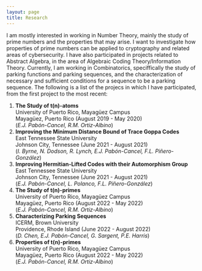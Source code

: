 ```yaml
---
layout: page
title: Research
---
```


<p> I am mostly interested in working in Number Theory, mainly the study of prime numbers and the properties that may arise. I want
to investigate how properties of prime numbers can be applied to cryptography and related areas of cybersecurity. I have also
participated in projects related to Abstract Algebra, in the area of Algebraic Coding Theory/Information Theory. Currently, I am working in 
Combinatorics, speciffically the study of parking functions and parking sequences, and the characterization of necessary and sufficient conditions 
for a sequence to be a parking sequence. The following is a list of the projecs in which I have participated, from the first project to 
the most recent: </p>

1. **The Study of t(n)-atoms** <br> University of Puerto Rico, Mayagüez Campus <br> Mayagüez, Puerto Rico (August 2019 - May 2020) <br> (<i>E.J. Pabón-Cancel, R.M. Ortiz-Albino</i>)
2. **Improving the Minimum Distance Bound of Trace Goppa Codes** <br> East Tennessee State University <br> Johnson City, Tennessee (June 2021 - August 2021) <br> (<i>I. Byrne, N. Dodson, R. Lynch, E.J. Pabón-Cancel, F.L. Piñero-González</i>)
3. **Improving Hermitian-Lifted Codes with their Automorphism Group** <br> East Tennessee State University <br> Johnson City, Tennessee (June 2021 - August 2021) <br> (<i>E.J. Pabón-Cancel, L. Polanco, F.L. Piñero-González</i>)
4. **The Study of t(n)-primes** <br> University of Puerto Rico, Mayagüez Campus <br> Mayagüez, Puerto Rico (August 2022 - May 2022) <br> (<i>E.J. Pabón-Cancel, R.M. Ortiz-Albino</i>) 
5. **Characterizing Parking Sequences** <br> ICERM, Brown University <br> Providence, Rhode Island (June 2022 - August 2022) <br> (<i>D. Chen, E.J. Pabón-Cancel, G. Sargent, P.E. Harris</i>)
6. **Properties of t(n)-primes** <br> University of Puerto Rico, Mayagüez Campus <br> Mayagüez, Puerto Rico (August 2022 - May 2022) <br> (<i>E.J. Pabón-Cancel, R.M. Ortiz-Albino</i>)
